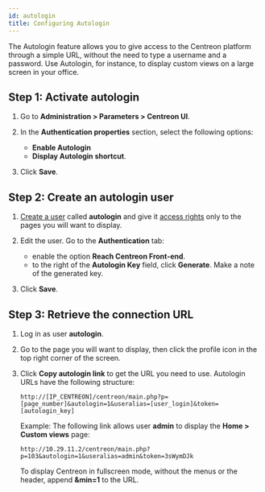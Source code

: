 ```yaml
---
id: autologin
title: Configuring Autologin
---
```


The Autologin feature allows you to give access to the Centreon platform through a simple URL, without the need to type a username and a password. Use Autologin, for instance, to display custom views on a large screen in your office. 

## Step 1: Activate autologin

1. Go to **Administration > Parameters > Centreon UI**.

2. In the **Authentication properties** section, select the following options:

    - **Enable Autologin**
    - **Display Autologin shortcut**. 

3. Click **Save**.

## Step 2: Create an autologin user

1. [Create a user](../monitoring/basic-objects/contacts-create.md) called **autologin** and give it [access rights](../administration/access-control-lists.md) only to the pages you will want to display.

2. Edit the user. Go to the **Authentication** tab:
    - enable the option **Reach Centreon Front-end**.
    - to the right of the **Autologin Key** field, click **Generate**. Make a note of the generated key.

3. Click **Save**.

## Step 3: Retrieve the connection URL

1. Log in as user **autologin**.

1. Go to the page you will want to display, then click the profile icon in the top right corner of the screen.

2. Click **Copy autologin link** to get the URL you need to use. Autologin URLs have the following structure:

    ```
    http://[IP_CENTREON]/centreon/main.php?p=[page_number]&autologin=1&useralias=[user_login]&token=[autologin_key]
    ```

    Example: The following link allows user **admin** to display the **Home > Custom views** page: 
    ```
    http://10.29.11.2/centreon/main.php?p=103&autologin=1&useralias=admin&token=3sWymDJk
    ```

    To display Centreon in fullscreen mode, without the menus or the header, append **&min=1** to the URL.
 	 